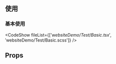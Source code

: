 <!--
 * @Author: OBKoro1
 * @Date: 2022-09-10 17:09:14
 * @LastEditors: OBKoro1
 * @LastEditTime: 2022-09-10 22:51:13
 * @FilePath: /lern-business/website/docs/components/data-show/Test.md
 * @Description: 
 * 
 * Copyright (c) 2022 by 用户/公司名, All Rights Reserved. 
-->
## 使用

### 基本使用

<CodeShow fileList={['$websiteDemo/Test/Basic.tsx', '$websiteDemo/Test/Basic.scss']} />

## Props

<PropsTable src="$packagesComponents/test/Test" showDescriptionOnSummary summary="属性表格" />